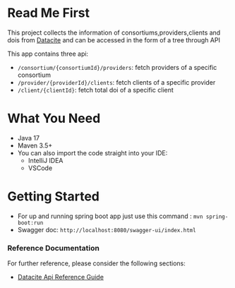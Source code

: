 # Read Me First
This project collects the information of consortiums,providers,clients and dois from [Datacite](https://datacite.org/) and can be accessed in the form of a tree through API

This app contains three api:
* ``/consortium/{consortiumId}/providers``: fetch providers of a specific consortium
* ``/provider/{providerId}/clients``: fetch clients of a specific provider
* ``/client/{clientId}``: fetch total doi of a specific client

# What You Need
* Java 17
* Maven 3.5+
* You can also import the code straight into your IDE:
    * IntelliJ IDEA
    * VSCode

# Getting Started

* For up and running spring boot app just use this command :
  ```mvn spring-boot:run```
* Swagger doc:
  ``http://localhost:8080/swagger-ui/index.html``

### Reference Documentation

For further reference, please consider the following sections:

* [Datacite Api Reference Guide](https://support.datacite.org/reference/introduction)

